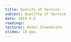 ```yaml
---
title: Qualify ot Service
subject: Qualifty of Service
date: 2019-4-2
readings: 
lecturer: Peter Steenkiste
slides: 18-qos
---
```

